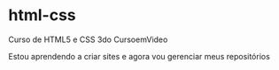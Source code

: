 # html-css
 Curso de HTML5 e CSS 3do CursoemVideo

Estou aprendendo a criar sites e agora vou gerenciar meus repositórios